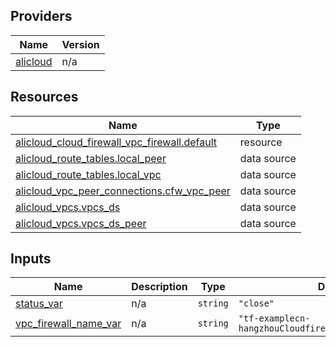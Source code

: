 <!-- BEGIN_TF_DOCS -->
## Providers

| Name | Version |
|------|---------|
| <a name="provider_alicloud"></a> [alicloud](#provider\_alicloud) | n/a |

## Resources

| Name | Type |
|------|------|
| [alicloud_cloud_firewall_vpc_firewall.default](https://registry.terraform.io/providers/hashicorp/alicloud/latest/docs/resources/cloud_firewall_vpc_firewall) | resource |
| [alicloud_route_tables.local_peer](https://registry.terraform.io/providers/hashicorp/alicloud/latest/docs/data-sources/route_tables) | data source |
| [alicloud_route_tables.local_vpc](https://registry.terraform.io/providers/hashicorp/alicloud/latest/docs/data-sources/route_tables) | data source |
| [alicloud_vpc_peer_connections.cfw_vpc_peer](https://registry.terraform.io/providers/hashicorp/alicloud/latest/docs/data-sources/vpc_peer_connections) | data source |
| [alicloud_vpcs.vpcs_ds](https://registry.terraform.io/providers/hashicorp/alicloud/latest/docs/data-sources/vpcs) | data source |
| [alicloud_vpcs.vpcs_ds_peer](https://registry.terraform.io/providers/hashicorp/alicloud/latest/docs/data-sources/vpcs) | data source |

## Inputs

| Name | Description | Type | Default | Required |
|------|-------------|------|---------|:--------:|
| <a name="input_status_var"></a> [status\_var](#input\_status\_var) | n/a | `string` | `"close"` | no |
| <a name="input_vpc_firewall_name_var"></a> [vpc\_firewall\_name\_var](#input\_vpc\_firewall\_name\_var) | n/a | `string` | `"tf-examplecn-hangzhouCloudfirewallVpcFirewall53806"` | no |
<!-- END_TF_DOCS -->    